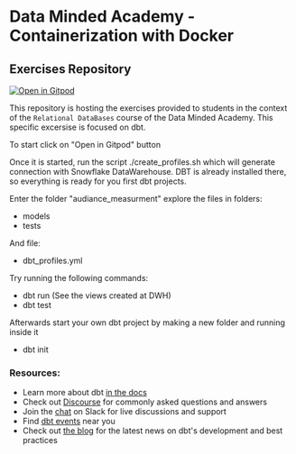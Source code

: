 # Data Minded Academy - Containerization with Docker
## Exercises Repository

[![Open in
Gitpod](https://gitpod.io/button/open-in-gitpod.svg)](https://gitpod.io/#https://github.com/jgrujic/academy_dbt.git)

This repository is hosting the exercises provided to students in the context of the `Relational DataBases` course of the Data Minded Academy.
This specific excersise is focused on dbt.

To start click on "Open in Gitpod" button

Once it is started, run the script ./create_profiles.sh which will generate connection
with Snowflake DataWarehouse. DBT is already installed there, so everything
is ready for you first dbt projects.

Enter the folder "audiance_measurment" explore the files in folders:
- models
- tests


And file:
- dbt_profiles.yml

Try running the following commands:
- dbt run (See the views created at DWH)
- dbt test


Afterwards start your own dbt project by making a new folder and running
inside it
- dbt init

### Resources:
- Learn more about dbt [in the docs](https://docs.getdbt.com/docs/introduction)
- Check out [Discourse](https://discourse.getdbt.com/) for commonly asked questions and answers
- Join the [chat](https://community.getdbt.com/) on Slack for live discussions and support
- Find [dbt events](https://events.getdbt.com) near you
- Check out [the blog](https://blog.getdbt.com/) for the latest news on dbt's development and best practices
